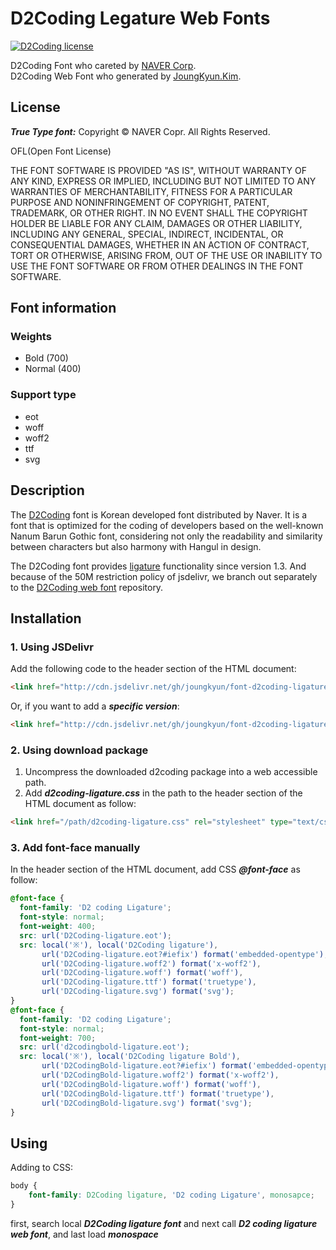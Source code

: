 D2Coding Legature Web Fonts
====
[![D2Coding license](https://img.shields.io/badge/License-OFL-blue.svg)](https://raw.githubusercontent.com/Joungkyun/font-d2coding/master/license)

D2Coding Font who careted by [NAVER Corp](http://dev.naver.com/projects/d2coding).<br>
D2Coding Web Font who generated by [JoungKyun.Kim](http://oops.org/).

## License

___True Type font:___ Copyright &copy; NAVER Copr. All Rights Reserved.

OFL(Open Font License)

THE FONT SOFTWARE IS PROVIDED "AS IS", WITHOUT WARRANTY OF ANY KIND,
EXPRESS OR IMPLIED, INCLUDING BUT NOT LIMITED TO ANY WARRANTIES OF
MERCHANTABILITY, FITNESS FOR A PARTICULAR PURPOSE AND NONINFRINGEMENT
OF COPYRIGHT, PATENT, TRADEMARK, OR OTHER RIGHT. IN NO EVENT SHALL THE
COPYRIGHT HOLDER BE LIABLE FOR ANY CLAIM, DAMAGES OR OTHER LIABILITY,
INCLUDING ANY GENERAL, SPECIAL, INDIRECT, INCIDENTAL, OR CONSEQUENTIAL
DAMAGES, WHETHER IN AN ACTION OF CONTRACT, TORT OR OTHERWISE, ARISING
FROM, OUT OF THE USE OR INABILITY TO USE THE FONT SOFTWARE OR FROM
OTHER DEALINGS IN THE FONT SOFTWARE.

## Font information

### Weights
 * Bold (700)
 * Normal (400)

### Support type
 * eot
 * woff
 * woff2
 * ttf
 * svg

## Description

The [D2Coding](https://github.com/naver/d2codingfont) font is Korean developed font distributed by Naver. It is a font that is optimized for the coding of developers based on the well-known Nanum Barun Gothic font, considering not only the readability and similarity between characters but also harmony with Hangul in design.

The D2Coding font provides [ligature](https://en.wikipedia.org/wiki/Typographic_ligature) functionality since version 1.3. And because of the 50M restriction policy of jsdelivr, we branch out separately to the [D2Coding web font](https://github.com/Joungkyun/font-d2coding) repository.


## Installation

### 1. Using JSDelivr

Add the following code to the header section of the HTML document:

```html
<link href="http://cdn.jsdelivr.net/gh/joungkyun/font-d2coding-ligature/d2coding-ligature.css" rel="stylesheet" type="text/css">
```

Or, if you want to add a ___specific version___:

```html
<link href="http://cdn.jsdelivr.net/gh/joungkyun/font-d2coding-ligature@1.3.2/d2coding-ligature.css" rel="stylesheet" type="text/css">
```

### 2. Using download package

1. Uncompress the downloaded d2coding package into a web accessible path.
2. Add ___d2coding-ligature.css___ in the path to the header section of the HTML document as follow:

```html
<link href="/path/d2coding-ligature.css" rel="stylesheet" type="text/css">
```

### 3. Add font-face manually

In the header section of the HTML document, add CSS ___@font-face___ as follow:

```css
@font-face {
  font-family: 'D2 coding Ligature';
  font-style: normal;
  font-weight: 400;
  src: url('D2Coding-ligature.eot');
  src: local('※'), local('D2Coding ligature'),
       url('D2Coding-ligature.eot?#iefix') format('embedded-opentype'),
       url('D2Coding-ligature.woff2') format('x-woff2'),
       url('D2Coding-ligature.woff') format('woff'),
       url('D2Coding-ligature.ttf') format('truetype'),
       url('D2Coding-ligature.svg') format('svg');
}
@font-face {
  font-family: 'D2 coding Ligature';
  font-style: normal;
  font-weight: 700;
  src: url('d2codingbold-ligature.eot');
  src: local('※'), local('D2Coding ligature Bold'),
       url('D2CodingBold-ligature.eot?#iefix') format('embedded-opentype'),
       url('D2CodingBold-ligature.woff2') format('x-woff2'),
       url('D2CodingBold-ligature.woff') format('woff'),
       url('D2CodingBold-ligature.ttf') format('truetype'),
       url('D2CodingBold-ligature.svg') format('svg');
}

```

## Using

Adding to CSS:

```css
body {
	font-family: D2Coding ligature, 'D2 coding Ligature', monosapce;
}
```

first, search local ___D2Coding ligature font___ and next call ___D2 coding ligature web font___, and last load ___monospace___

